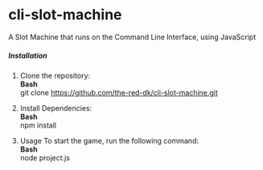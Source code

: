# cli-slot-machine
A Slot Machine that runs on the Command Line Interface, using JavaScript


<h5>Installation</h5>

1. Clone the repository: <br>
<b>Bash</b><br>
   git clone https://github.com/the-red-dk/cli-slot-machine.git


2. Install Dependencies: <br>
<b>Bash</b><br>
   npm install


3. Usage
  To start the game, run the following command: <br>
<b>Bash</b><br>
  node project.js
